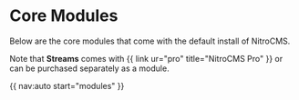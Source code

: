 # Core Modules

Below are the core modules that come with the default install of NitroCMS.

Note that **Streams** comes with {{ link ur="pro" title="NitroCMS Pro" }} or can be purchased separately as a module.

</div>
<div class="doc_content">

{{ nav:auto start="modules" }}